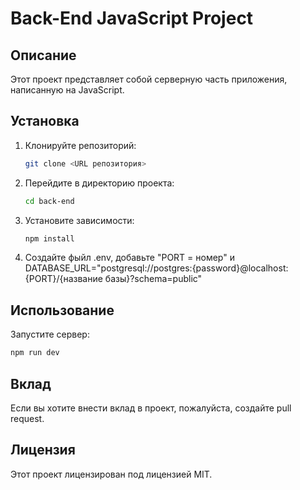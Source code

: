 # Back-End JavaScript Project

## Описание

Этот проект представляет собой серверную часть приложения, написанную на JavaScript.

## Установка

1. Клонируйте репозиторий:
   ```bash
   git clone <URL репозитория>
   ```
2. Перейдите в директорию проекта:
   ```bash
   cd back-end
   ```
3. Установите зависимости:
   ```bash
   npm install
   ```
4. Создайте фыйл .env, добавьте "PORT = номер" и
   DATABASE_URL="postgresql://postgres:{password}@localhost:{PORT}/{название базы}?schema=public"

## Использование

Запустите сервер:

```bash
npm run dev
```

## Вклад

Если вы хотите внести вклад в проект, пожалуйста, создайте pull request.

## Лицензия

Этот проект лицензирован под лицензией MIT.
